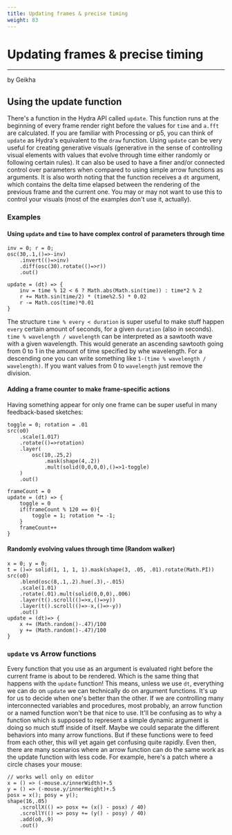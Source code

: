 ```yaml
---
title: Updating frames & precise timing
weight: 83
---
```


# Updating frames & precise timing
---
by Geikha

## Using the update function

There's a function in the Hydra API called `update`. This function runs at the beginning of every frame render right before the values for `time` and `a.fft` are calculated. If you are familiar with Processing or p5, you can think of `update` as Hydra's equivalent to the `draw` function.
Using `update` can be very useful for creating generative visuals (generative in the sense of controlling visual elements with values that evolve through time either randomly or following certain rules). It can also be used to have a finer and/or connected control over parameters when compared to using simple arrow functions as arguments.
It is also worth noting that the function receives a `dt` argument, which contains the delta time elapsed between the rendering of the previous frame and the current one. You may or may not want to use this to control your visuals (most of the examples don't use it, actually).

### Examples

#### Using `update` and `time` to have complex control of parameters through time

```hydra
inv = 0; r = 0;
osc(30,.1,()=>-inv)
	.invert(()=>inv)
	.diff(osc(30).rotate(()=>r))
	.out()

update = (dt) => {
	inv = time % 12 < 6 ? Math.abs(Math.sin(time)) : time*2 % 2
	r += Math.sin(time/2) * (time%2.5) * 0.02
  	r -= Math.cos(time)*0.01
}
```

The structure `time % every < duration` is super useful to make stuff happen `every` certain amount of seconds, for a given `duration` (also in seconds).
`time % wavelength / wavelength` can be interpreted as a sawtooth wave with a given wavelength. This would generate an ascending sawtooth going from 0 to 1 in the amount of time specified by whe wavelength. For a descending one you can write something like `1-(time % wavelength / wavelength)`. If you want values from 0 to `wavelength` just remove the division.

#### Adding a frame counter to make frame-specific actions

Having something appear for only one frame can be super useful in many feedback-based sketches:

```hydra
toggle = 0; rotation = .01
src(o0)
    .scale(1.017)
    .rotate(()=>rotation)
    .layer(
        osc(10,.25,2)
            .mask(shape(4,.2))
            .mult(solid(0,0,0,0),()=>1-toggle)
    )
    .out()

frameCount = 0
update = (dt) => {
    toggle = 0
    if(frameCount % 120 == 0){
        toggle = 1; rotation *= -1;
    }
    frameCount++
}
```

#### Randomly evolving values through time (Random walker)

```hydra
x = 0; y = 0;
t = ()=> solid(1, 1, 1, 1).mask(shape(3, .05, .01).rotate(Math.PI))
src(o0)
	.blend(osc(8,.1,.2).hue(.3),-.015)
  	.scale(1.01)
  	.rotate(.01).mult(solid(0,0,0),.006)
	.layer(t().scroll(()=>x,()=>y))
	.layer(t().scroll(()=>-x,()=>-y))
	.out()
update = (dt)=> {
	x += (Math.random()-.47)/100
	y += (Math.random()-.47)/100
}
```

### `update` vs Arrow functions

Every function that you use as an argument is evaluated right before the current frame is about to be rendered. Which is the same thing that happens with the `update` function! This means, unless we use `dt`, everything we can do on `update` we can technically do on argument functions. It's up for us to decide when one's better than the other. If we are controlling many interconnected variables and procedures, most probably, an arrow function or a named function won't be that nice to use. It'll be confusing as to why a function which is supposed to represent a simple dynamic argument is doing so much stuff inside of itself. Maybe we could separate the different behaviors into many arrow functions. But if these functions were to feed from each other, this will yet again get confusing quite rapidly. Even then, there are many scenarios where an arrow function can do the same work as the update function with less code. For example, here's a patch where a circle chases your mouse:

```hydra
// works well only on editor
x = () => (-mouse.x/innerWidth)+.5
y = () => (-mouse.y/innerHeight)+.5
posx = x(); posy = y();
shape(16,.05)
	.scrollX(() => posx += (x() - posx) / 40)
	.scrollY(() => posy += (y() - posy) / 40)
	.add(o0,.9)
	.out()
```
